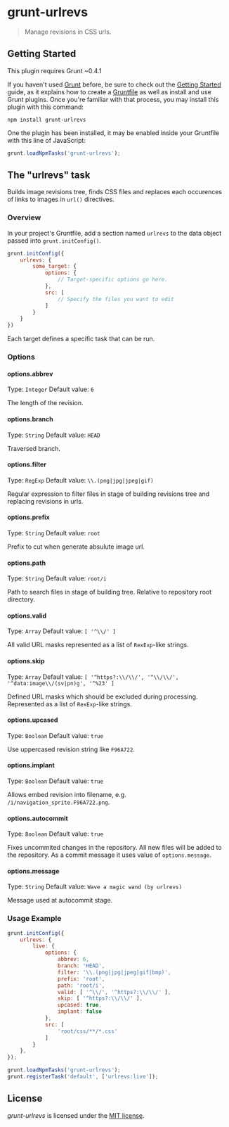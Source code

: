 grunt-urlrevs
=============

> Manage revisions in CSS urls.

## Getting Started

This plugin requires Grunt ~0.4.1

If you haven't used [Grunt](http://gruntjs.com/) before, be sure to check out the [Getting Started](http://gruntjs.com/getting-started) guide, as it explains how to create a [Gruntfile](http://gruntjs.com/sample-gruntfile) as well as install and use Grunt plugins. Once you're familiar with that process, you may install this plugin with this command:

```shell
npm install grunt-urlrevs
```

One the plugin has been installed, it may be enabled inside your Gruntfile with this line of JavaScript:

```js
grunt.loadNpmTasks('grunt-urlrevs');
```

## The "urlrevs" task

Builds image revisions tree, finds CSS files and replaces each occurences of links to images in `url()` directives.

### Overview

In your project's Gruntfile, add a section named `urlrevs` to the data object passed into `grunt.initConfig()`.

```js
grunt.initConfig({
    urlrevs: {
        some_target: {
            options: {
                // Target-specific options go here.
            },
            src: [
                // Specify the files you want to edit
            ]
        }
    }
})
```

Each target defines a specific task that can be run.

### Options

#### options.abbrev
Type: `Integer`
Default value: `6`

The length of the revision.

#### options.branch
Type: `String`
Default value: `HEAD`

Traversed branch.

#### options.filter
Type: `RegExp`
Default value: `\\.(png|jpg|jpeg|gif)`

Regular expression to filter files in stage of building revisions tree and replacing revisions in urls.

#### options.prefix
Type: `String`
Default value: `root`

Prefix to cut when generate absulute image url.

#### options.path
Type: `String`
Default value: `root/i`

Path to search files in stage of building tree. Relative to repository root directory.

#### options.valid
Type: `Array`
Default value: `[ '^\\/' ]`

All valid URL masks represented as a list of `RexExp`-like strings.

#### options.skip
Type: `Array`
Default value: `[ '^https?:\\/\\/', '^\\/\\/', '^data:image\\/(sv|pn)g', '^%23' ]`

Defined URL masks which should be excluded during processing. Represented as a list of `RexExp`-like strings.

#### options.upcased
Type: `Boolean`
Default value: `true`

Use uppercased revision string like `F96A722`.

#### options.implant
Type: `Boolean`
Default value: `true`

Allows embed revision into filename, e.g. `/i/navigation_sprite.F96A722.png`.

#### options.autocommit
Type: `Boolean`
Default value: `true`

Fixes uncommited changes in the repository. All new files will be added to the repository. As a commit message it uses
value of `options.message`.

#### options.message
Type: `String`
Default value: `Wave a magic wand (by urlrevs)`

Message used at autocommit stage.


### Usage Example

```js
grunt.initConfig({
    urlrevs: {
        live: {
            options: {
                abbrev: 6,
                branch: 'HEAD',
                filter: '\\.(png|jpg|jpeg|gif|bmp)',
                prefix: 'root',
                path: 'root/i',
                valid: [ '^\\/', '^https?:\\/\\/' ],
                skip: [ '^https?:\\/\\/' ],
                upcased: true,
                implant: false
            },
            src: [
                'root/css/**/*.css'
            ]
        }
    },
});

grunt.loadNpmTasks('grunt-urlrevs');
grunt.registerTask('default', ['urlrevs:live']);
```

## License
_grunt-urlrevs_ is licensed under the [MIT license][].

[MIT license]: http://www.tldrlegal.com/license/mit-license
